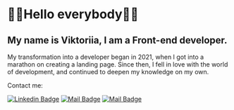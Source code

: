 # 💙💛Hello everybody💙💛

## My name is Viktoriia, I am a Front-end developer.

My transformation into a developer began in 2021, when I got into a marathon on creating a landing page.
Since then, I fell in love with the world of development, and continued to deepen my knowledge on my own.

Contact me:

[![Linkedin Badge](https://img.shields.io/badge/-Viktoriia_Ostrishko-%230A66C2?style=plastic&labelColor=230A66C2&logo=Linkedin&logoColor=230A66C2)](https://www.linkedin.com/in/viktoriia-ostrishko/)
[![Mail Badge](https://img.shields.io/badge/-@Viktoriia.Ostrishko-e84393?style=plastic&labelColor=e84393&logo=instagram&logoColor=white)](https://www.instagram.com/viktoriia.ostrishko/)
[![Mail Badge](https://img.shields.io/badge/-Viktoriia_Ostrishko-c0392b?style=plastic&labelColor=c0392b&logo=gmail&logoColor=white)](mailto:vik.ostrishko@gmail.com)
<br/>
<br/>

